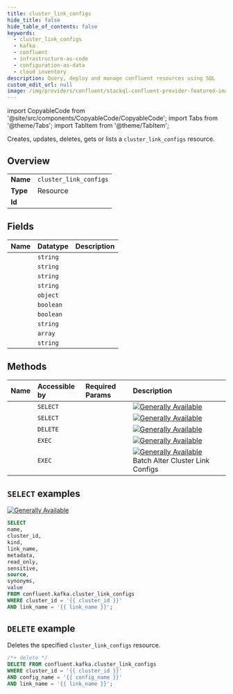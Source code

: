 ```yaml
---
title: cluster_link_configs
hide_title: false
hide_table_of_contents: false
keywords:
  - cluster_link_configs
  - kafka
  - confluent
  - infrastructure-as-code
  - configuration-as-data
  - cloud inventory
description: Query, deploy and manage confluent resources using SQL
custom_edit_url: null
image: /img/providers/confluent/stackql-confluent-provider-featured-image.png
---
```


import CopyableCode from '@site/src/components/CopyableCode/CopyableCode';
import Tabs from '@theme/Tabs';
import TabItem from '@theme/TabItem';

Creates, updates, deletes, gets or lists a <code>cluster_link_configs</code> resource.

## Overview
<table><tbody>
<tr><td><b>Name</b></td><td><code>cluster_link_configs</code></td></tr>
<tr><td><b>Type</b></td><td>Resource</td></tr>
<tr><td><b>Id</b></td><td><CopyableCode code="confluent.kafka.cluster_link_configs" /></td></tr>
</tbody></table>

## Fields
| Name | Datatype | Description |
|:-----|:---------|:------------|
| <CopyableCode code="name" /> | `string` |  |
| <CopyableCode code="cluster_id" /> | `string` |  |
| <CopyableCode code="kind" /> | `string` |  |
| <CopyableCode code="link_name" /> | `string` |  |
| <CopyableCode code="metadata" /> | `object` |  |
| <CopyableCode code="read_only" /> | `boolean` |  |
| <CopyableCode code="sensitive" /> | `boolean` |  |
| <CopyableCode code="source" /> | `string` |  |
| <CopyableCode code="synonyms" /> | `array` |  |
| <CopyableCode code="value" /> | `string` |  |

## Methods
| Name | Accessible by | Required Params | Description |
|:-----|:--------------|:----------------|:------------|
| <CopyableCode code="get_kafka_link_configs" /> | `SELECT` | <CopyableCode code="cluster_id, config_name, link_name" /> | [![Generally Available](https://img.shields.io/badge/Lifecycle%20Stage-Generally%20Available-%2345c6e8)](#section/Versioning/API-Lifecycle-Policy) |
| <CopyableCode code="list_kafka_link_configs" /> | `SELECT` | <CopyableCode code="cluster_id, link_name" /> | [![Generally Available](https://img.shields.io/badge/Lifecycle%20Stage-Generally%20Available-%2345c6e8)](#section/Versioning/API-Lifecycle-Policy) |
| <CopyableCode code="delete_kafka_link_config" /> | `DELETE` | <CopyableCode code="cluster_id, config_name, link_name" /> | [![Generally Available](https://img.shields.io/badge/Lifecycle%20Stage-Generally%20Available-%2345c6e8)](#section/Versioning/API-Lifecycle-Policy) |
| <CopyableCode code="update_kafka_link_config" /> | `EXEC` | <CopyableCode code="cluster_id, config_name, link_name, data__value" /> | [![Generally Available](https://img.shields.io/badge/Lifecycle%20Stage-Generally%20Available-%2345c6e8)](#section/Versioning/API-Lifecycle-Policy) |
| <CopyableCode code="update_kafka_link_config_batch" /> | `EXEC` | <CopyableCode code="cluster_id, link_name, data__data" /> | [![Generally Available](https://img.shields.io/badge/Lifecycle%20Stage-Generally%20Available-%2345c6e8)](#section/Versioning/API-Lifecycle-Policy) Batch Alter Cluster Link Configs |

## `SELECT` examples

[![Generally Available](https://img.shields.io/badge/Lifecycle%20Stage-Generally%20Available-%2345c6e8)](#section/Versioning/API-Lifecycle-Policy)


```sql
SELECT
name,
cluster_id,
kind,
link_name,
metadata,
read_only,
sensitive,
source,
synonyms,
value
FROM confluent.kafka.cluster_link_configs
WHERE cluster_id = '{{ cluster_id }}'
AND link_name = '{{ link_name }}';
```
## `DELETE` example

Deletes the specified <code>cluster_link_configs</code> resource.

```sql
/*+ delete */
DELETE FROM confluent.kafka.cluster_link_configs
WHERE cluster_id = '{{ cluster_id }}'
AND config_name = '{{ config_name }}'
AND link_name = '{{ link_name }}';
```
